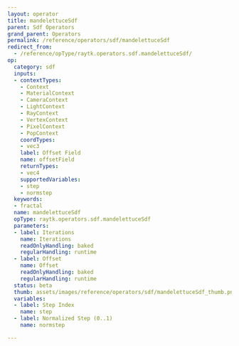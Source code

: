 ```yaml
---
layout: operator
title: mandelettuceSdf
parent: Sdf Operators
grand_parent: Operators
permalink: /reference/operators/sdf/mandelettuceSdf
redirect_from:
  - /reference/opType/raytk.operators.sdf.mandelettuceSdf/
op:
  category: sdf
  inputs:
  - contextTypes:
    - Context
    - MaterialContext
    - CameraContext
    - LightContext
    - RayContext
    - VertexContext
    - PixelContext
    - PopContext
    coordTypes:
    - vec3
    label: Offset Field
    name: offsetField
    returnTypes:
    - vec4
    supportedVariables:
    - step
    - normstep
  keywords:
  - fractal
  name: mandelettuceSdf
  opType: raytk.operators.sdf.mandelettuceSdf
  parameters:
  - label: Iterations
    name: Iterations
    readOnlyHandling: baked
    regularHandling: runtime
  - label: Offset
    name: Offset
    readOnlyHandling: baked
    regularHandling: runtime
  status: beta
  thumb: assets/images/reference/operators/sdf/mandelettuceSdf_thumb.png
  variables:
  - label: Step Index
    name: step
  - label: Normalized Step (0..1)
    name: normstep

---
```

